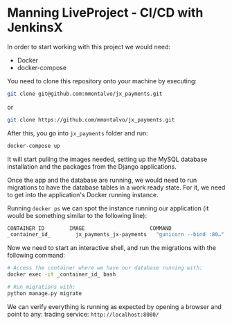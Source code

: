 # Manning LiveProject - CI/CD with JenkinsX

In order to start working with this project we would need:

* Docker
* docker-compose


You need to clone this repository onto your machine by executing:

```bash
git clone git@github.com:mmontalvo/jx_payments.git
```
or
```bash
git clone https://github.com/mmontalvo/jx_payments.git
```

After this, you go into `jx_payments` folder and run:

```bash
docker-compose up
```

It will start pulling the images needed, setting up the MySQL database installation and the packages from the Django applications.

Once the app and the database are running, we would need to run migrations to have the database tables in a work ready state.
For it, we need to get into the application's Docker running instance.

Running `docker ps` we can spot the instance running our application (it would be something similar to the following line):

```bash
CONTAINER ID        IMAGE                     COMMAND                  CREATED              STATUS              PORTS                               NAMES
_container_id_        jx_payments_jx-payments   "gunicorn --bind :80…"   About a minute ago   Up About a minute   0.0.0.0:8080->8080/tcp              jx_payments_jx-payments_1
```

Now we need to start an interactive shell, and run the migrations with the following command:

```bash
# Access the container where we have our database running with:
docker exec -it _container_id_ bash

# Run migrations with:
python manage.py migrate
```

We can verify everything is running as expected by opening a browser and point to any:
trading service: `http://localhost:8080/`